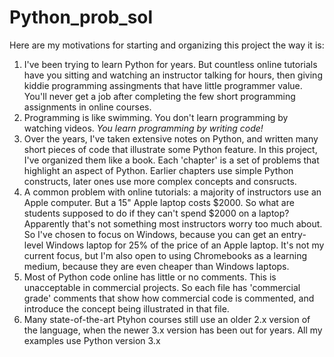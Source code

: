 # Python_prob_sol
Here are my motivations for starting and organizing this project the way it is:
1. I've been trying to learn Python for years.  But countless online tutorials have you sitting and watching an instructor talking for hours, then giving kiddie programming assingments that have little programmer value.  You'll never get a job after completing the few short programming assignments in online courses.
2. Programming is like swimming.  You don't learn programming by watching videos.  _You learn programming by writing code!_
3. Over the years, I've taken extensive notes on Python, and written many short pieces of code that illustrate some Python feature.  In this project, I've organized them like a book.  Each 'chapter' is a set of problems that highlight an aspect of Python.  Earlier chapters use simple Python constructs, later ones use more complex concepts and consructs.
4. A common problem with online tutorials: a majority of instructors use an Apple computer.  But a 15" Apple laptop costs $2000.  So what are students supposed to do if they can't spend $2000 on a laptop?  Apparently that's not something most instructors worry too much about.  So I've chosen to focus on Windows, because you can get an entry-level Windows laptop for 25% of the price of an Apple laptop.  It's not my current focus, but I'm also open to using Chromebooks as a learning medium, because they are even cheaper than Windows laptops.
5. Most of Python code online has little or no comments.  This is unacceptable in commercial projects.  So each file has 'commercial grade' comments that show how commercial code is commented, and introduce the concept being illustrated in that file.
6. Many state-of-the-art Ptyhon courses still use an older 2.x version of the language, when the newer 3.x version has been out for years.  All my examples use Python version 3.x
